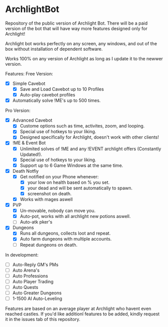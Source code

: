# ArchlightBot
Repository of the public version of Archlight Bot. There will be a paid version of the bot that will have way more features designed only for Archlight!

Archlight bot works perfectly on any screen, any windows, and out of the box without installation of dependent software.

Works 100% on any version of Archlight as long as I update it to the newwer version.

Features:
Free Version:
- [x] Simple Cavebot
  - [x] Save and Load Cavebot up to 10 Profiles
  - [x] Auto-play cavebot profiles
- [x] Automatically solve !ME's up to 500 times.

Pro Version:
- [x] Advanced Cavebot
  - [x] Custome options such as time, activites, zoom, and looping.
  - [x] Special use of hotkeys to your liking.
  - [x] Designed specifically for Archlight, doesn't work with other clients!
  
- [x] !ME & Event Bot
  - [x] Unlimited solves of !ME and any !EVENT archlight offers (Constantly Updated!).
  - [x] Special use of hotkeys to your liking.
  - [x] Support up to 6 Game Windows at the same time.
  
- [x] Death Notfiy
  - [x] Get notified on your Phone whenever:
    - [x] your low on health based on % you set.
    - [x] your dead and will be sent automatically to spawn.
    - [x] screenshot on death.
  - [x] Works with mages aswell
  
- [x] PVP
  - [x] Un-movable, nobody can move you.
  - [x] Auto-pot, works with all archlight new potions aswell.
  - [ ] Auto-atk pker's
  
- [x] Dungeons
  - [x] Runs all dungeons, collects loot and repeat.
  - [x] Auto farm dungeons with multiple accounts.
  - [ ] Repeat dungeons on death.

In development:
- [ ] Auto-Reply GM's PMs
- [ ] Auto Arena's
- [ ] Auto Professions
- [ ] Auto Player Trading
- [ ] Auto Quests
- [ ] Auto Greater Dungeons
- [ ] 1-1500 AI Auto-Leveling

Features are based on an average player at Archlight who havent even reached castles.
If you'd like additionl features to be added, kindly request it in the issues tab of this repository.
